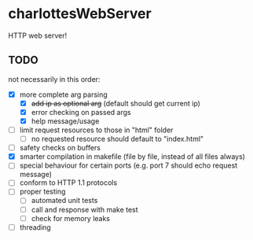 # charlottesWebServer
HTTP web server!

## TODO
not necessarily in this order:
 - [x] more complete arg parsing
   - [x] ~~add ip as optional arg~~ (default should get current ip)
   - [x] error checking on passed args
   - [x] help message/usage
 - [ ] limit request resources to those in "html" folder
   - [ ] no requested resource should default to "index.html"
 - [ ] safety checks on buffers
 - [x] smarter compilation in makefile (file by file, instead of all files always)
 - [ ] special behaviour for certain ports (e.g. port 7 should echo request message)
 - [ ] conform to HTTP 1.1 protocols
 - [ ] proper testing
   - [ ] automated unit tests
   - [ ] call and response with make test
   - [ ] check for memory leaks
 - [ ] threading
